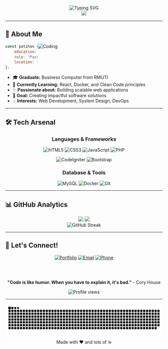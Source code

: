 <div align="center">
  <img src="https://readme-typing-svg.herokuapp.com?font=Fira+Code&size=32&duration=2800&pause=2000&color=A855F7&center=true&vCenter=true&width=940&lines=Hi%2C+I'm+Patihan+%F0%9F%91%A8%E2%80%8D%F0%9F%92%BB;Fullstack+Developer+%F0%9F%9A%80;Business+Computer+Graduate+%F0%9F%8E%93" alt="Typing SVG" />
</div>

<div align="center">
  <img src="https://media.giphy.com/media/M9gbBd9nbDrOTu1Mqx/giphy.gif" width="100"/>
</div>

---

## 🚀 About Me

<img align="right" alt="Coding" width="400" src="https://cdn.dribbble.com/users/1162077/screenshots/3848914/programmer.gif">

```javascript
const patihan = {
    education: "Business Computer Graduate (RMUTI)",
    role: "Passionate Fullstack Developer",
    location: "Thailand",
};
```

- 🎓 **Graduate:** Business Computer from RMUTI
- 🌱 **Currently Learning:** React, Docker, and Clean Code principles
- ✨ **Passionate about:** Building scalable web applications
- 🎯 **Goal:** Creating impactful software solutions
- 💡 **Interests:** Web Development, System Design, DevOps

---

## 🛠️ Tech Arsenal

<div align="center">

### Languages & Frameworks
![HTML5](https://img.shields.io/badge/HTML5-E34F26?style=for-the-badge&logo=html5&logoColor=white)
![CSS3](https://img.shields.io/badge/CSS3-1572B6?style=for-the-badge&logo=css3&logoColor=white)
![JavaScript](https://img.shields.io/badge/JavaScript-F7DF1E?style=for-the-badge&logo=javascript&logoColor=black)
![PHP](https://img.shields.io/badge/PHP-777BB4?style=for-the-badge&logo=php&logoColor=white)

![CodeIgniter](https://img.shields.io/badge/CodeIgniter-EF4223?style=for-the-badge&logo=codeigniter&logoColor=white)
![Bootstrap](https://img.shields.io/badge/Bootstrap-563D7C?style=for-the-badge&logo=bootstrap&logoColor=white)

### Database & Tools
![MySQL](https://img.shields.io/badge/MySQL-00000F?style=for-the-badge&logo=mysql&logoColor=white)
![Docker](https://img.shields.io/badge/Docker-2496ED?style=for-the-badge&logo=docker&logoColor=white)
![Git](https://img.shields.io/badge/Git-F05032?style=for-the-badge&logo=git&logoColor=white)

</div>

---



## 📊 GitHub Analytics

<div align="center">
  <img height="180em" src="https://github-readme-stats.vercel.app/api?username=patihan23&show_icons=true&theme=tokyonight&include_all_commits=true&count_private=true"/>
  <img height="180em" src="https://github-readme-stats.vercel.app/api/top-langs/?username=patihan23&layout=compact&langs_count=8&theme=tokyonight"/>
</div>

<div align="center">
  <img src="http://github-readme-streak-stats.herokuapp.com?user=patihan23&theme=tokyonight&background=0D1117&border=61dafb&dates=ffffff" alt="GitHub Streak"/>
</div>

---


## 🌟 Let's Connect!

<div align="center">
  
  [![Portfolio](https://img.shields.io/badge/Portfolio-FF5722?style=for-the-badge&logo=google-chrome&logoColor=white)](https://www.patihan.space/)
  [![Email](https://img.shields.io/badge/Email-0078D4?style=for-the-badge&logo=microsoft-outlook&logoColor=white)](mailto:patihan.su@outlook.com)
  [![Phone](https://img.shields.io/badge/Phone-25D366?style=for-the-badge&logo=whatsapp&logoColor=white)](tel:082-339-2743)
  
  <br><br>
  
  **"Code is like humor. When you have to explain it, it's bad."** - Cory House
  
  <img src="https://komarev.com/ghpvc/?username=patihan23&color=blueviolet&style=flat-square&label=Profile+Views" alt="Profile views" />
  
</div>

---

<div align="center">
  <img src="https://raw.githubusercontent.com/platane/snk/output/github-contribution-grid-snake-dark.svg" alt="Snake animation" />
</div>

<div align="center">
  Made with ❤️ and lots of ☕️
</div>
